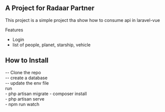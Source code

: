 
## A Project for Radaar Partner

This project is a simple project tha show how to consume api in laravel-vue

Features
 - Login
 - list of people, planet, starship, vehicle

 ## How to Install

 -- Clone the repo <br />
 -- create a database <br />
 -- update the env file <br />
 run <br />
    - php artisan migrate
    - composer install <br />
    - php artisan serve <br />
    - npm run watch <br />